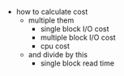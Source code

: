- how to calculate cost
  - multiple them
    - single block I/O cost
    - multiple block I/O cost
    - cpu cost
  - and divide by this
    - single block read time
